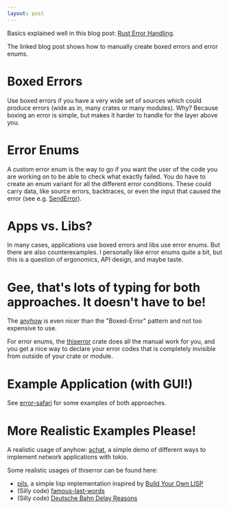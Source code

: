 ```yaml
---
layout: post
---
```


Basics explained well in this blog post: [Rust Error Handling](https://www.sheshbabu.com/posts/rust-error-handling/).

The linked blog post shows how to manually create boxed errors and error enums.

# Boxed Errors

Use boxed errors if you have a very wide set of sources which could produce errors (wide as in, many crates or many modules). Why? Because boxing an error is simple, but makes it harder to handle for the layer above you.

# Error Enums

A custom error enum is the way to go if you want the user of the code you are working on to be able to check what exactly failed. You do have to create an enum variant for all the different error conditions. These could carry data, like source errors, backtraces, or even the input that caused the error (see e.g. [SendError](https://docs.rs/tokio/latest/tokio/sync/mpsc/error/struct.SendError.html)).

# Apps vs. Libs?

In many cases, applications use boxed errors and libs use error enums. But there are also counterexamples. I personally like error enums quite a bit, but this is a question of ergonomics, API design, and maybe taste.

# Gee, that's lots of typing for both approaches. It doesn't have to be! 

The [anyhow](https://docs.rs/anyhow/latest/anyhow/) is even nicer than the "Boxed-Error" pattern and not too expensive to use.

For error enums, the [thiserror](https://docs.rs/thiserror/latest/thiserror/) crate does all the manual work for you, and you get a nice way to declare your error codes that is completely invisible from outside of your crate or module.

# Example Application (with GUI!)

See [error-safari](https://github.com/barafael/error-safari) for some examples of both approaches.

# More Realistic Examples Please!

A realistic usage of anyhow: [achat](https://github.com/barafael/achat), a simple demo of different ways to implement network applications with tokio.

Some realistic usages of thiserror can be found here:

* [pils](https://github.com/barafael/pils/blob/main/src/error.rs), a simple lisp implementation inspired by [Build Your Own LISP](buildyourownlisp.com)
* (Silly code) [famous-last-words](https://github.com/barafael/famous-last-words)
* (Silly code) [Deutsche Bahn Delay Reasons](https://github.com/barafael/deutsche-bahn-delay-reasons)

